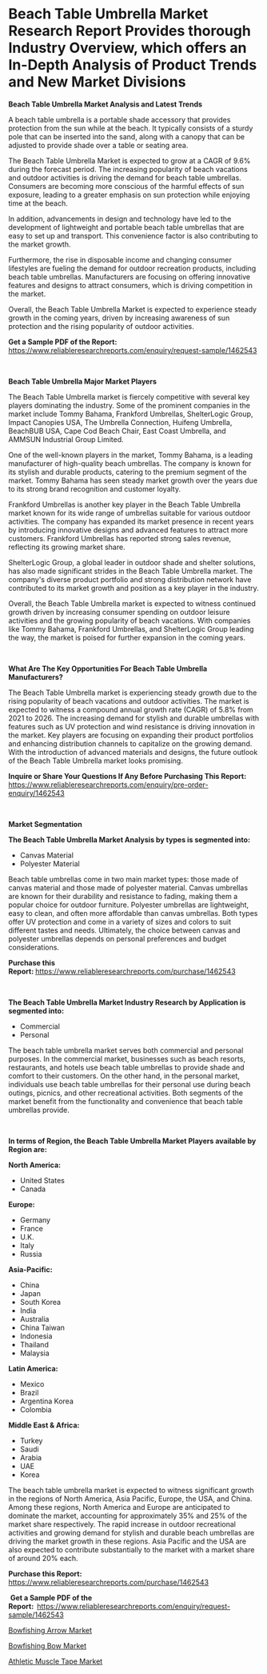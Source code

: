 <p><h1>Beach Table Umbrella Market Research Report Provides thorough Industry Overview, which offers an In-Depth Analysis of Product Trends and New Market Divisions</h1></p><p><strong>Beach Table Umbrella Market Analysis and Latest Trends</strong></p>
<p><p>A beach table umbrella is a portable shade accessory that provides protection from the sun while at the beach. It typically consists of a sturdy pole that can be inserted into the sand, along with a canopy that can be adjusted to provide shade over a table or seating area.</p><p>The Beach Table Umbrella Market is expected to grow at a CAGR of 9.6% during the forecast period. The increasing popularity of beach vacations and outdoor activities is driving the demand for beach table umbrellas. Consumers are becoming more conscious of the harmful effects of sun exposure, leading to a greater emphasis on sun protection while enjoying time at the beach.</p><p>In addition, advancements in design and technology have led to the development of lightweight and portable beach table umbrellas that are easy to set up and transport. This convenience factor is also contributing to the market growth.</p><p>Furthermore, the rise in disposable income and changing consumer lifestyles are fueling the demand for outdoor recreation products, including beach table umbrellas. Manufacturers are focusing on offering innovative features and designs to attract consumers, which is driving competition in the market.</p><p>Overall, the Beach Table Umbrella Market is expected to experience steady growth in the coming years, driven by increasing awareness of sun protection and the rising popularity of outdoor activities.</p></p>
<p><strong>Get a Sample PDF of the Report:&nbsp;</strong> <a href="https://www.reliableresearchreports.com/enquiry/request-sample/1462543">https://www.reliableresearchreports.com/enquiry/request-sample/1462543</a></p>
<p>&nbsp;</p>
<p><strong>Beach Table Umbrella Major Market Players</strong></p>
<p><p>The Beach Table Umbrella market is fiercely competitive with several key players dominating the industry. Some of the prominent companies in the market include Tommy Bahama, Frankford Umbrellas, ShelterLogic Group, Impact Canopies USA, The Umbrella Connection, Huifeng Umbrella, BeachBUB USA, Cape Cod Beach Chair, East Coast Umbrella, and AMMSUN Industrial Group Limited.</p><p>One of the well-known players in the market, Tommy Bahama, is a leading manufacturer of high-quality beach umbrellas. The company is known for its stylish and durable products, catering to the premium segment of the market. Tommy Bahama has seen steady market growth over the years due to its strong brand recognition and customer loyalty.</p><p>Frankford Umbrellas is another key player in the Beach Table Umbrella market known for its wide range of umbrellas suitable for various outdoor activities. The company has expanded its market presence in recent years by introducing innovative designs and advanced features to attract more customers. Frankford Umbrellas has reported strong sales revenue, reflecting its growing market share.</p><p>ShelterLogic Group, a global leader in outdoor shade and shelter solutions, has also made significant strides in the Beach Table Umbrella market. The company's diverse product portfolio and strong distribution network have contributed to its market growth and position as a key player in the industry.</p><p>Overall, the Beach Table Umbrella market is expected to witness continued growth driven by increasing consumer spending on outdoor leisure activities and the growing popularity of beach vacations. With companies like Tommy Bahama, Frankford Umbrellas, and ShelterLogic Group leading the way, the market is poised for further expansion in the coming years.</p></p>
<p>&nbsp;</p>
<p><strong>What Are The Key Opportunities For Beach Table Umbrella Manufacturers?</strong></p>
<p><p>The Beach Table Umbrella market is experiencing steady growth due to the rising popularity of beach vacations and outdoor activities. The market is expected to witness a compound annual growth rate (CAGR) of 5.8% from 2021 to 2026. The increasing demand for stylish and durable umbrellas with features such as UV protection and wind resistance is driving innovation in the market. Key players are focusing on expanding their product portfolios and enhancing distribution channels to capitalize on the growing demand. With the introduction of advanced materials and designs, the future outlook of the Beach Table Umbrella market looks promising.</p></p>
<p><strong>Inquire or Share Your Questions If Any Before Purchasing This Report:</strong> <a href="https://www.reliableresearchreports.com/enquiry/pre-order-enquiry/1462543">https://www.reliableresearchreports.com/enquiry/pre-order-enquiry/1462543</a></p>
<p>&nbsp;</p>
<p><strong>Market Segmentation</strong></p>
<p><strong>The Beach Table Umbrella Market Analysis by types is segmented into:</strong></p>
<p><ul><li>Canvas Material</li><li>Polyester Material</li></ul></p>
<p><p>Beach table umbrellas come in two main market types: those made of canvas material and those made of polyester material. Canvas umbrellas are known for their durability and resistance to fading, making them a popular choice for outdoor furniture. Polyester umbrellas are lightweight, easy to clean, and often more affordable than canvas umbrellas. Both types offer UV protection and come in a variety of sizes and colors to suit different tastes and needs. Ultimately, the choice between canvas and polyester umbrellas depends on personal preferences and budget considerations.</p></p>
<p><strong>Purchase this Report:&nbsp;</strong><a href="https://www.reliableresearchreports.com/purchase/1462543">https://www.reliableresearchreports.com/purchase/1462543</a></p>
<p>&nbsp;</p>
<p><strong>The Beach Table Umbrella Market Industry Research by Application is segmented into:</strong></p>
<p><ul><li>Commercial</li><li>Personal</li></ul></p>
<p><p>The beach table umbrella market serves both commercial and personal purposes. In the commercial market, businesses such as beach resorts, restaurants, and hotels use beach table umbrellas to provide shade and comfort to their customers. On the other hand, in the personal market, individuals use beach table umbrellas for their personal use during beach outings, picnics, and other recreational activities. Both segments of the market benefit from the functionality and convenience that beach table umbrellas provide.</p></p>
<p>&nbsp;</p>
<p><strong>In terms of Region, the Beach Table Umbrella Market Players available by Region are:</strong></p>
<p>
    <p> <strong> North America: </strong>
        <ul>
            <li>United States</li>
            <li>Canada</li>
        </ul>
        </p> 
    <p> <strong> Europe: </strong>
        <ul>
            <li>Germany</li>
            <li>France</li>
            <li>U.K.</li>
            <li>Italy</li>
            <li>Russia</li>
        </ul>
        </p> 
    <p> <strong> Asia-Pacific: </strong>
        <ul>
            <li>China</li>
            <li>Japan</li>
            <li>South Korea</li>
            <li>India</li>
            <li>Australia</li>
            <li>China Taiwan</li>
            <li>Indonesia</li>
            <li>Thailand</li>
            <li>Malaysia</li>
        </ul>
        </p> 
    <p> <strong> Latin America: </strong>
        <ul>
            <li>Mexico</li>
            <li>Brazil</li>
            <li>Argentina Korea</li>
            <li>Colombia</li>
        </ul>
        </p> 
    <p> <strong> Middle East & Africa: </strong>
        <ul>
            <li>Turkey</li>
            <li>Saudi</li>
            <li>Arabia</li>
            <li>UAE</li>
            <li>Korea</li>
        </ul>
    </p>
    </p>
<p><p>The beach table umbrella market is expected to witness significant growth in the regions of North America, Asia Pacific, Europe, the USA, and China. Among these regions, North America and Europe are anticipated to dominate the market, accounting for approximately 35% and 25% of the market share respectively. The rapid increase in outdoor recreational activities and growing demand for stylish and durable beach umbrellas are driving the market growth in these regions. Asia Pacific and the USA are also expected to contribute substantially to the market with a market share of around 20% each.</p></p>
<p><strong>Purchase this Report: </strong><a href="https://www.reliableresearchreports.com/purchase/1462543">https://www.reliableresearchreports.com/purchase/1462543</a></p>
<p>&nbsp;<strong>Get a Sample PDF of the Report:&nbsp;&nbsp;</strong><a href="https://www.reliableresearchreports.com/enquiry/request-sample/1462543">https://www.reliableresearchreports.com/enquiry/request-sample/1462543</a></p>
<p><strong></strong></p>
<p><p><a href="https://github.com/jsmusil/Market-Research-Report-List-2/blob/main/bowfishing-arrow-market.md">Bowfishing Arrow Market</a></p><p><a href="https://github.com/bmorecock/Market-Research-Report-List-2/blob/main/bowfishing-bow-market.md">Bowfishing Bow Market</a></p><p><a href="https://github.com/yemakinde/Market-Research-Report-List-1/blob/main/athletic-muscle-tape-market.md">Athletic Muscle Tape Market</a></p></p>